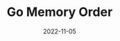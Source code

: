 ---
title: "Go Memory Order"
date: 2022-11-05
authors: ["ngoctd"]
draft: true
tags: ["basic", "golang"]
---